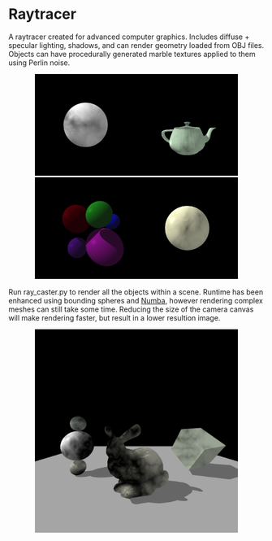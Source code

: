 # Raytracer
A raytracer created for advanced computer graphics. Includes diffuse + specular lighting, shadows, and can render 
geometry loaded from OBJ files. Objects can have procedurally generated marble textures applied to them using Perlin 
noise.

<p align="center">
<img src="img/grey_sphere.png" height="200" width="200"><img src="img/teapot.png" height="200" width="200"><img src="img/sphere_shadows.png" height="200" width="200"><img src="img/yellow_sphere.png" height="200" width="200">
</p>

Run ray_caster.py to render all the objects within a scene. Runtime has been enhanced using
bounding spheres and [Numba](https://numba.pydata.org/), however rendering complex meshes can still take some time. Reducing
the size of the camera canvas will make rendering faster, but result in a lower resultion image. 

<p align="center">
  <img src="img/bunny_scene.png" height="400" width="400">
</p>
